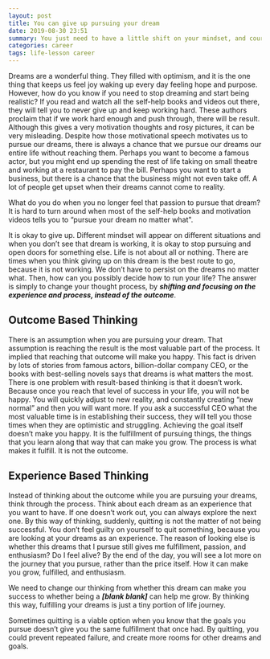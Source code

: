 ```yaml
---
layout: post
title: You can give up pursuing your dream
date: 2019-08-30 23:51
summary: You just need to have a little shift on your mindset, and courage.
categories: career
tags: life-lesson career
---
```



Dreams are a wonderful thing. They filled with optimism, and it is the one thing that keeps us feel joy waking up every day feeling hope and purpose. However, how do you know if you need to stop dreaming and start being realistic? If you read and watch all the self-help books and videos out there, they will tell you to never give up and keep working hard. These authors proclaim that if we work hard enough and push through, there will be result.  Although this gives a very motivation thoughts and rosy pictures, it can be very misleading.  Despite how those motivational speech motivates us to pursue our dreams, there is always a chance that we pursue our dreams our entire life without reaching them. Perhaps you want to become a famous actor, but you might end up spending the rest of life taking on small theatre and working at a restaurant to pay the bill. Perhaps you want to start a business, but there is a chance that the business might not even take off. A lot of people get upset when their dreams cannot come to reality. 

What do you do when you no longer feel that passion to pursue that dream? It is hard to turn around when most of the self-help books and motivation videos tells you to “pursue your dream no matter what". 

It is okay to give up. Different mindset will appear on different situations and when you don’t see that dream is working, it is okay to stop pursuing and open doors for something else. Life is not about all or nothing. There are times when you think giving up on this dream is the best route to go, because it is not working. We don’t have to persist on the dreams no matter what. Then, how can you possibly decide how to run your life? The answer is simply to change your thought process, by ***shifting and focusing on the experience and process, instead of the outcome***.

## Outcome Based Thinking 
There is an assumption when you are pursuing your dream. That assumption is reaching the result is the most valuable part of the process. It implied that reaching that outcome will make you happy. This fact is driven by lots of stories from famous actors, billion-dollar company CEO, or the books with best-selling novels says that dreams is what matters the most. There is one problem with result-based thinking is that it doesn’t work. Because once you reach that level of success in your life, you will not be happy. You will quickly adjust to new reality, and constantly creating “new normal” and then you will want more. If you ask a successful CEO what the most valuable time is in establishing their success, they will tell you those times when they are optimistic and struggling. Achieving the goal itself doesn’t make you happy. It is the fulfillment of pursuing things, the things that you learn along that way that can make you grow. The process is what makes it fulfill.
It is not the outcome. 

## Experience Based Thinking
Instead of thinking about the outcome while you are pursuing your dreams, think through the process. Think about each dream as an experience that you want to have. If one doesn’t work out, you can always explore the next one. By this way of thinking, suddenly, quitting is not the matter of not being successful. You don’t feel guilty on yourself to quit something, because you are looking at your dreams as an experience. The reason of looking else is whether this dreams that I pursue still gives me fulfillment, passion, and enthusiasm? Do I feel alive? By the end of the day, you will see a lot more on the journey that you pursue, rather than the price itself. How it can make you grow, fulfilled, and enthusiasm.

We need to change our thinking from whether this dream can make you success to whether being a ***[blank blank]*** can help me grow. By thinking this way, fulfilling your dreams is just a tiny portion of life journey.

Sometimes quitting is a viable option when you know that the goals you pursue doesn’t give you the same fulfillment that once had. By quitting, you could prevent repeated failure, and create more rooms for other dreams and goals.
